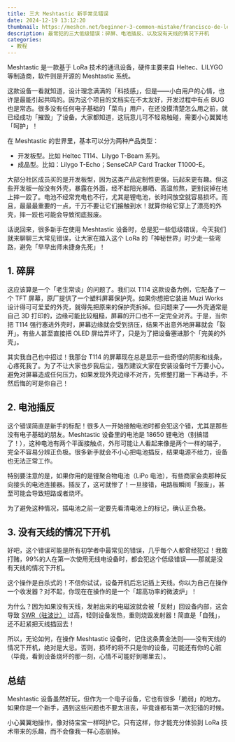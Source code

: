 ```yaml
---
title: 三大 Meshtastic 新手常见错误
date: 2024-12-19 13:12:20
thumbnail: https://meshcn.net/beginner-3-common-mistake/francisco-de-legarreta-c-hHg9MC-G8_Y-unsplash.webp
description: 最常犯的三大低级错误：碎屏、电池插反、以及没有天线的情况下开机
categories:
 - 教程
---
```


Meshtastic 是一款基于 LoRa 技术的通讯设备，硬件主要来自 Heltec、LILYGO 等制造商，软件则是开源的 Meshtastic 系统。

这款设备一看就知道，设计理念满满的「科技感」，但是——小白用户的心情，也许是最能引起共鸣的。因为这个项目的文档实在不太友好，开发过程中有点 BUG 也是常态。很多没有任何电子基础的「菜鸟」用户，在还没摸清楚怎么用之前，就已经成功「摧毁」了设备。大家都知道，这玩意儿可不轻易触碰，需要小心翼翼地「呵护」！

在 Meshtastic 的世界里，基本可以分为两种产品类型：

- 开发板型。比如 Heltec T114、Lilygo T-Beam 系列。
- 成品型。比如：Lilygo T-Echo；SenseCAP Card Tracker T1000-E。

大部分社区成员买的是开发板型，因为这类产品定制性更强，玩起来更有趣。但这些开发板一般没有外壳，暴露在外面，经不起阳光暴晒、高温煎熬，更别说掉在地上摔一跤了。电池不经常充电也不行，尤其是锂电池，长时间放空就容易损坏。而且，最最最重要的一点，千万不要让它们接触到水！就算你给它穿上了漂亮的外壳，摔一跤也可能会导致彻底报废。

话说回来，很多新手在使用 Meshtastic 设备时，总是犯一些低级错误，今天我们就来聊聊三大常见错误，让大家在踏入这个 LoRa 的「神秘世界」时少走一些弯路，避免「早早出师未捷身先死」！

## 1. 碎屏

这应该算是一个「老生常谈」的问题了。我们以 T114 这款设备为例，它配备了一个 TFT 屏幕，原厂提供了一个塑料屏幕保护壳。如果你想把它装进 Muzi Works 设计得可可爱爱的外壳，就得先把原来的保护壳拆掉。但问题来了——外壳通常是自己 3D 打印的，边缘可能比较粗糙，屏幕的开口也不一定完全对齐。于是，当你把 T114 强行塞进外壳时，屏幕边缘就会受到挤压，结果不出意外地屏幕就会「裂开」。有些人甚至直接把 OLED 屏给弄坏了，只是为了把设备塞进那个「完美的外壳」。

其实我自己也中招过！我那台 T114 的屏幕现在总是显示一些奇怪的阴影和线条，心疼死我了。为了不让大家也步我后尘，强烈建议大家在安装设备时千万要小心，避免对屏幕造成任何压力。如果发现外壳边缘不对齐，先修整打磨一下再动手，不然后悔的可是你自己！

## 2. 电池插反

这个错误简直是新手的标配！很多人一开始接触电池时都会犯这个错，尤其是那些没有电子基础的朋友。Meshtastic 设备里的电池是 18650 锂电池（别搞错了！），这种电池有两个平面接触点，外形可能让人看起来像是两个一样的端子，完全不容易分辨正负极。很多新手就会不小心把电池插反，结果电源不给力，设备也无法正常工作。

特别要注意的是，如果你用的是锂聚合物电池（LiPo 电池），有些商家会卖那种反向接头的电池连接器。插反了，这可就惨了！一旦接错，电路板瞬间「报废」，甚至可能会导致短路或者烧坏。

为了避免这种情况，插电池之前一定要先看清电池上的标记，确认正负极。

## 3. 没有天线的情况下开机

好吧，这个错误可能是所有初学者中最常见的错误，几乎每个人都曾经犯过！我敢打赌，99%的人在第一次使用无线电设备时，都会犯这个低级错误——那就是没有天线的情况下开机。

这个操作是自杀式的！不信你试试，设备开机后忘记插上天线。你以为自己在操作一个收发器？对不起，你现在在操作的是一个「超高功率的微波炉」！

为什么？因为如果没有天线，发射出来的电磁波就会被「反射」回设备内部，这会导致 [SWR（驻波比）](/understand-antenna-indicators) 过高，轻则设备发热，重则烧毁发射器！简直是「自残」，还不赶紧把天线插回去！

所以，无论如何，在操作 Meshtastic 设备时，记住这条黄金法则——没有天线的情况下开机，绝对是大忌。否则，损坏的将不只是你的设备，可能还有你的心脏（毕竟，看到设备烧坏的那一刻，心情不可能好到哪里去）。

## 总结

Meshtastic 设备虽然好玩，但作为一个电子设备，它也有很多「脆弱」的地方。如果你是一个新手，遇到这些问题也不要太沮丧，毕竟谁都有第一次犯错的时候。

小心翼翼地操作，像对待宝宝一样呵护它。只有这样，你才能充分体验到 LoRa 技术带来的乐趣，而不会像我一样心态崩掉。